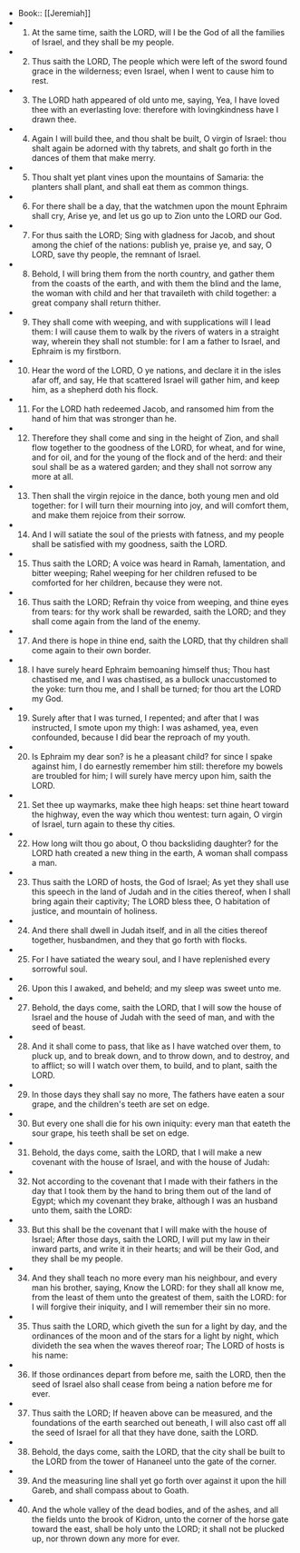 - Book:: [[Jeremiah]]
- 1. At the same time, saith the LORD, will I be the God of all the families of Israel, and they shall be my people.
- 2. Thus saith the LORD, The people which were left of the sword found grace in the wilderness; even Israel, when I went to cause him to rest.
- 3. The LORD hath appeared of old unto me, saying, Yea, I have loved thee with an everlasting love: therefore with lovingkindness have I drawn thee.
- 4. Again I will build thee, and thou shalt be built, O virgin of Israel: thou shalt again be adorned with thy tabrets, and shalt go forth in the dances of them that make merry.
- 5. Thou shalt yet plant vines upon the mountains of Samaria: the planters shall plant, and shall eat them as common things.
- 6. For there shall be a day, that the watchmen upon the mount Ephraim shall cry, Arise ye, and let us go up to Zion unto the LORD our God.
- 7. For thus saith the LORD; Sing with gladness for Jacob, and shout among the chief of the nations: publish ye, praise ye, and say, O LORD, save thy people, the remnant of Israel.
- 8. Behold, I will bring them from the north country, and gather them from the coasts of the earth, and with them the blind and the lame, the woman with child and her that travaileth with child together: a great company shall return thither.
- 9. They shall come with weeping, and with supplications will I lead them: I will cause them to walk by the rivers of waters in a straight way, wherein they shall not stumble: for I am a father to Israel, and Ephraim is my firstborn.
- 10. Hear the word of the LORD, O ye nations, and declare it in the isles afar off, and say, He that scattered Israel will gather him, and keep him, as a shepherd doth his flock.
- 11. For the LORD hath redeemed Jacob, and ransomed him from the hand of him that was stronger than he.
- 12. Therefore they shall come and sing in the height of Zion, and shall flow together to the goodness of the LORD, for wheat, and for wine, and for oil, and for the young of the flock and of the herd: and their soul shall be as a watered garden; and they shall not sorrow any more at all.
- 13. Then shall the virgin rejoice in the dance, both young men and old together: for I will turn their mourning into joy, and will comfort them, and make them rejoice from their sorrow.
- 14. And I will satiate the soul of the priests with fatness, and my people shall be satisfied with my goodness, saith the LORD.
- 15. Thus saith the LORD; A voice was heard in Ramah, lamentation, and bitter weeping; Rahel weeping for her children refused to be comforted for her children, because they were not.
- 16. Thus saith the LORD; Refrain thy voice from weeping, and thine eyes from tears: for thy work shall be rewarded, saith the LORD; and they shall come again from the land of the enemy.
- 17. And there is hope in thine end, saith the LORD, that thy children shall come again to their own border.
- 18. I have surely heard Ephraim bemoaning himself thus; Thou hast chastised me, and I was chastised, as a bullock unaccustomed to the yoke: turn thou me, and I shall be turned; for thou art the LORD my God.
- 19. Surely after that I was turned, I repented; and after that I was instructed, I smote upon my thigh: I was ashamed, yea, even confounded, because I did bear the reproach of my youth.
- 20. Is Ephraim my dear son? is he a pleasant child? for since I spake against him, I do earnestly remember him still: therefore my bowels are troubled for him; I will surely have mercy upon him, saith the LORD.
- 21. Set thee up waymarks, make thee high heaps: set thine heart toward the highway, even the way which thou wentest: turn again, O virgin of Israel, turn again to these thy cities.
- 22. How long wilt thou go about, O thou backsliding daughter? for the LORD hath created a new thing in the earth, A woman shall compass a man.
- 23. Thus saith the LORD of hosts, the God of Israel; As yet they shall use this speech in the land of Judah and in the cities thereof, when I shall bring again their captivity; The LORD bless thee, O habitation of justice, and mountain of holiness.
- 24. And there shall dwell in Judah itself, and in all the cities thereof together, husbandmen, and they that go forth with flocks.
- 25. For I have satiated the weary soul, and I have replenished every sorrowful soul.
- 26. Upon this I awaked, and beheld; and my sleep was sweet unto me.
- 27. Behold, the days come, saith the LORD, that I will sow the house of Israel and the house of Judah with the seed of man, and with the seed of beast.
- 28. And it shall come to pass, that like as I have watched over them, to pluck up, and to break down, and to throw down, and to destroy, and to afflict; so will I watch over them, to build, and to plant, saith the LORD.
- 29. In those days they shall say no more, The fathers have eaten a sour grape, and the children's teeth are set on edge.
- 30. But every one shall die for his own iniquity: every man that eateth the sour grape, his teeth shall be set on edge.
- 31. Behold, the days come, saith the LORD, that I will make a new covenant with the house of Israel, and with the house of Judah:
- 32. Not according to the covenant that I made with their fathers in the day that I took them by the hand to bring them out of the land of Egypt; which my covenant they brake, although I was an husband unto them, saith the LORD:
- 33. But this shall be the covenant that I will make with the house of Israel; After those days, saith the LORD, I will put my law in their inward parts, and write it in their hearts; and will be their God, and they shall be my people.
- 34. And they shall teach no more every man his neighbour, and every man his brother, saying, Know the LORD: for they shall all know me, from the least of them unto the greatest of them, saith the LORD: for I will forgive their iniquity, and I will remember their sin no more.
- 35. Thus saith the LORD, which giveth the sun for a light by day, and the ordinances of the moon and of the stars for a light by night, which divideth the sea when the waves thereof roar; The LORD of hosts is his name:
- 36. If those ordinances depart from before me, saith the LORD, then the seed of Israel also shall cease from being a nation before me for ever.
- 37. Thus saith the LORD; If heaven above can be measured, and the foundations of the earth searched out beneath, I will also cast off all the seed of Israel for all that they have done, saith the LORD.
- 38. Behold, the days come, saith the LORD, that the city shall be built to the LORD from the tower of Hananeel unto the gate of the corner.
- 39. And the measuring line shall yet go forth over against it upon the hill Gareb, and shall compass about to Goath.
- 40. And the whole valley of the dead bodies, and of the ashes, and all the fields unto the brook of Kidron, unto the corner of the horse gate toward the east, shall be holy unto the LORD; it shall not be plucked up, nor thrown down any more for ever.
